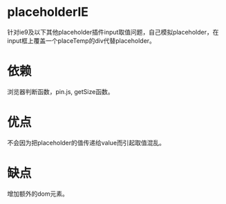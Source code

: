  # placeholderIE

 针对ie9及以下其他placeholder插件input取值问题，自己模拟placeholder，在input框上覆盖一个placeTemp的div代替placeholder。

# 依赖
浏览器判断函数，pin.js, getSize函数。

# 优点
不会因为把placeholder的值传递给value而引起取值混乱。

# 缺点
增加额外的dom元素。
 